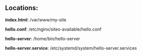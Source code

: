 ## Locations:
**index.html**: /var/www/my-site

**hello.conf**: /etc/nginx/sites-available/hello.conf

**hello-server**: /home/bin/hello-server

**hello-server.service**: /etc/systemd/system/hello-server.services 